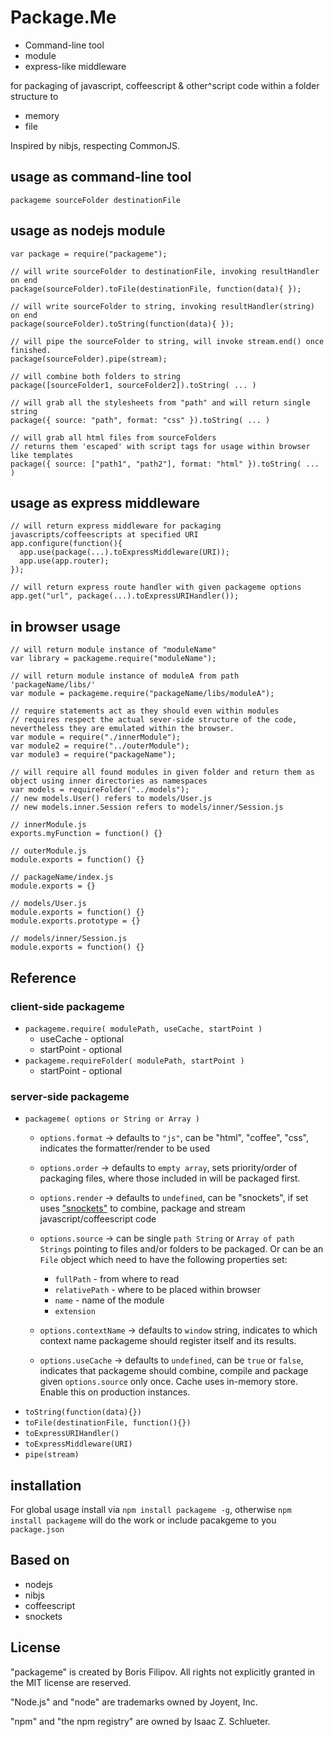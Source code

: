 # Package.Me #

  * Command-line tool 
  * module 
  * express-like middleware 

for packaging of javascript, coffeescript & other^script code within a folder structure to

  * memory
  * file

Inspired by nibjs, respecting CommonJS.

## usage as command-line tool ##

    packageme sourceFolder destinationFile

## usage as nodejs module ##

    var package = require("packageme");
  
    // will write sourceFolder to destinationFile, invoking resultHandler on end
    package(sourceFolder).toFile(destinationFile, function(data){ }); 
  
    // will write sourceFolder to string, invoking resultHandler(string) on end
    package(sourceFolder).toString(function(data){ });
  
    // will pipe the sourceFolder to string, will invoke stream.end() once finished.
    package(sourceFolder).pipe(stream);
    
    // will combine both folders to string
    package([sourceFolder1, sourceFolder2]).toString( ... )
    
    // will grab all the stylesheets from "path" and will return single string
    package({ source: "path", format: "css" }).toString( ... )
    
    // will grab all html files from sourceFolders 
    // returns them 'escaped' with script tags for usage within browser like templates
    package({ source: ["path1", "path2"], format: "html" }).toString( ... )

## usage as express middleware ##

    // will return express middleware for packaging javascripts/coffeescripts at specified URI
    app.configure(function(){
      app.use(package(...).toExpressMiddleware(URI));
      app.use(app.router);
    });

    // will return express route handler with given packageme options
    app.get("url", package(...).toExpressURIHandler());

## in browser usage ##

    // will return module instance of "moduleName"
    var library = packageme.require("moduleName");
  
    // will return module instance of moduleA from path 'packageName/libs/'
    var module = packageme.require("packageName/libs/moduleA");
  
    // require statements act as they should even within modules
    // requires respect the actual sever-side structure of the code, nevertheless they are emulated within the browser.
    var module = require("./innerModule");
    var module2 = require("../outerModule");
    var module3 = require("packageName");
    
    // will require all found modules in given folder and return them as object using inner directories as namespaces
    var models = requireFolder("../models");
    // new models.User() refers to models/User.js
    // new models.inner.Session refers to models/inner/Session.js
  
    // innerModule.js
    exports.myFunction = function() {}
  
    // outerModule.js
    module.exports = function() {}
  
    // packageName/index.js
    module.exports = {}
    
    // models/User.js
    module.exports = function() {}
    module.exports.prototype = {}
    
    // models/inner/Session.js
    module.exports = function() {}
    
## Reference ##
### client-side packageme ###

- `packageme.require( modulePath, useCache, startPoint )` 
  - useCache - optional
  - startPoint - optional
- `packageme.requireFolder( modulePath, startPoint )`
  - startPoint - optional

### server-side packageme ###
- `packageme( options or String or Array )`
  - `options.format` -> defaults to `"js"`, can be "html", "coffee", "css", indicates the formatter/render to be used
  - `options.order` -> defaults to `empty array`, sets priority/order of packaging files, where those included in will be packaged first.
  - `options.render` -> defaults to `undefined`, can be "snockets", if set uses ["snockets"](https://github.com/TrevorBurnham/snockets) to combine, package and stream javascript/coffeescript code
  - `options.source` -> can be single `path String` or `Array of path Strings` pointing to files and/or folders to be packaged.
    Or can be an `File` object which need to have the following properties set:
      - `fullPath` - from where to read
      - `relativePath` - where to be placed within browser
      - `name` - name of the module
      - `extension`

  - `options.contextName` -> defaults to `window` string, indicates to which context name packageme should register itself and its results.
  - `options.useCache` -> defaults to `undefined`, can be `true` or `false`, indicates that packageme should combine, compile and package given `options.source` only once. Cache uses in-memory store. Enable this on production instances.
- `toString(function(data){})`
- `toFile(destinationFile, function(){})`
- `toExpressURIHandler()`
- `toExpressMiddleware(URI)`
- `pipe(stream)`

    
## installation ##

For global usage install via `npm install packageme -g`, otherwise `npm install packageme` will do the work or include pacakgeme to you `package.json`

## Based on ##

  * nodejs
  * nibjs
  * coffeescript
  * snockets

## License ##

"packageme" is created by Boris Filipov. All rights not explicitly granted in the MIT license are reserved.

"Node.js" and "node" are trademarks owned by Joyent, Inc. 

"npm" and "the npm registry" are owned by Isaac Z. Schlueter.